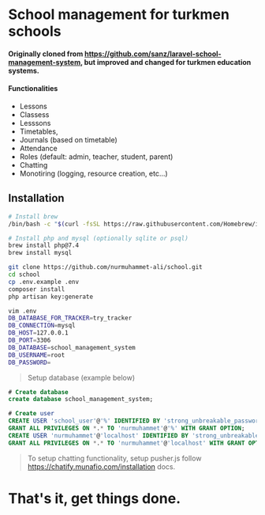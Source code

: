 # School management for turkmen schools
#### Originally cloned from https://github.com/sanz/laravel-school-management-system, but improved and changed for turkmen education systems.

#### Functionalities
- Lessons
- Classess
- Lesssons
- Timetables,
- Journals (based on timetable)
-  Attendance
- Roles (default: admin, teacher, student, parent)
- Chatting
- Monotiring (logging, resource creation, etc...)

## Installation
```bash 
# Install brew
/bin/bash -c "$(curl -fsSL https://raw.githubusercontent.com/Homebrew/install/HEAD/install.sh)"

# Install php and mysql (optionally sqlite or psql)
brew install php@7.4
brew install mysql

git clone https://github.com/nurmuhammet-ali/school.git
cd school
cp .env.example .env
composer install
php artisan key:generate

vim .env
DB_DATABASE_FOR_TRACKER=try_tracker
DB_CONNECTION=mysql
DB_HOST=127.0.0.1
DB_PORT=3306
DB_DATABASE=school_management_system
DB_USERNAME=root
DB_PASSWORD=
```

> Setup database (example below)
```sql
# Create database
create database school_management_system;

# Create user
CREATE USER 'school_user'@'%' IDENTIFIED BY 'strong_unbreakable_password';
GRANT ALL PRIVILEGES ON *.* TO 'nurmuhammet'@'%' WITH GRANT OPTION;
CREATE USER 'nurmuhammet'@'localhost' IDENTIFIED BY 'strong_unbreakable_password';
GRANT ALL PRIVILEGES ON *.* TO 'nurmuhammet'@'localhost' WITH GRANT OPTION;
```

> To setup chatting functionality, setup pusher.js follow https://chatify.munafio.com/installation docs.

# That's it, get things done.
